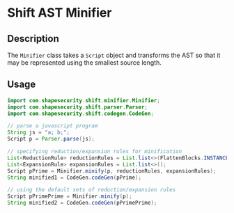Shift AST Minifier
==================

## Description

The `Minifier` class takes a `Script` object and transforms the AST so that it may be represented using the smallest
source length.

## Usage

```java
import com.shapesecurity.shift.minifier.Minifier;
import com.shapesecurity.shift.parser.Parser;
import com.shapesecurity.shift.codegen.CodeGen;

// parse a javascript program
String js = "a; b;";
Script p = Parser.parse(js);

// specifying reduction/expansion rules for minification
List<ReductionRule> reductionRules = List.list<>(FlattenBlocks.INSTANCE, ReduceNestedIfStatements.INSTANCE, ...);
List<ExpansionRule> expansionRules = List.list<>();
Script pPrime = Minifier.minify(p, reductionRules, expansionRules);
String minified1 = CodeGen.codeGen(pPrime);

// using the default sets of reduction/expansion rules
Script pPrimePrime = Minifier.minify(p);
String minified2 = CodeGen.codeGen(pPrimePrime);
```
